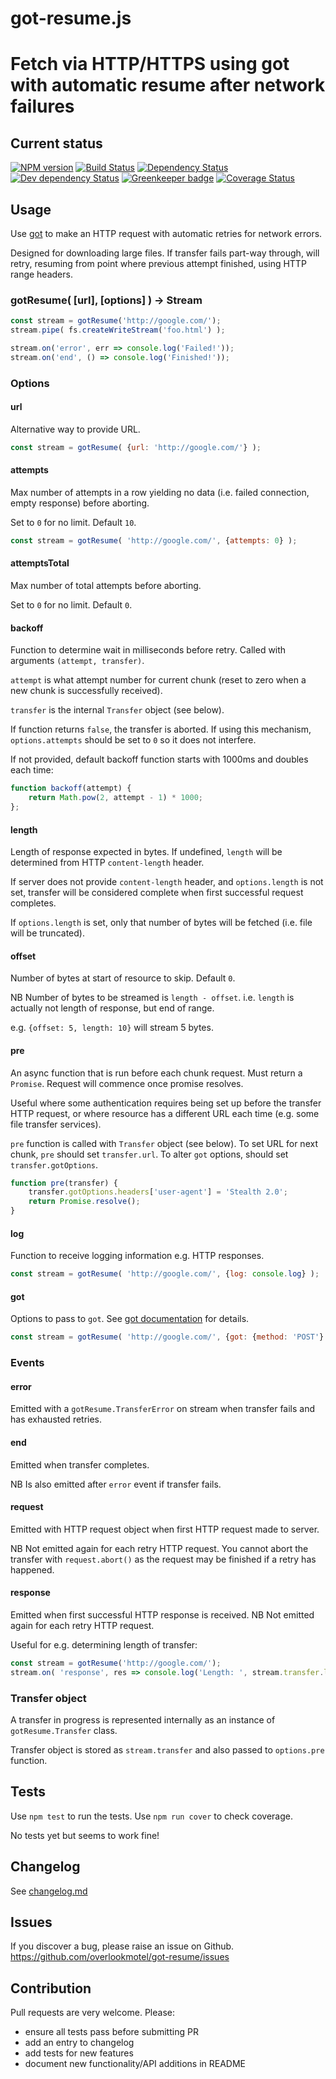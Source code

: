 # got-resume.js

# Fetch via HTTP/HTTPS using got with automatic resume after network failures

## Current status

[![NPM version](https://img.shields.io/npm/v/got-resume.svg)](https://www.npmjs.com/package/got-resume)
[![Build Status](https://img.shields.io/travis/overlookmotel/got-resume/master.svg)](http://travis-ci.org/overlookmotel/got-resume)
[![Dependency Status](https://img.shields.io/david/overlookmotel/got-resume.svg)](https://david-dm.org/overlookmotel/got-resume)
[![Dev dependency Status](https://img.shields.io/david/dev/overlookmotel/got-resume.svg)](https://david-dm.org/overlookmotel/got-resume)
[![Greenkeeper badge](https://badges.greenkeeper.io/overlookmotel/got-resume.svg)](https://greenkeeper.io/)
[![Coverage Status](https://img.shields.io/coveralls/overlookmotel/got-resume/master.svg)](https://coveralls.io/r/overlookmotel/got-resume)

## Usage

Use [got](https://www.npmjs.com/package/got) to make an HTTP request with automatic retries for network errors.

Designed for downloading large files. If transfer fails part-way through, will retry, resuming from point where previous attempt finished, using HTTP range headers.

### gotResume( [url], [options] ) -> Stream

```js
const stream = gotResume('http://google.com/');
stream.pipe( fs.createWriteStream('foo.html') );

stream.on('error', err => console.log('Failed!'));
stream.on('end', () => console.log('Finished!'));
```

### Options

#### url

Alternative way to provide URL.

```js
const stream = gotResume( {url: 'http://google.com/'} );
```

#### attempts

Max number of attempts in a row yielding no data (i.e. failed connection, empty response) before aborting.

Set to `0` for no limit. Default `10`.

```js
const stream = gotResume( 'http://google.com/', {attempts: 0} );
```

#### attemptsTotal

Max number of total attempts before aborting.

Set to `0` for no limit. Default `0`.

#### backoff

Function to determine wait in milliseconds before retry. Called with arguments `(attempt, transfer)`.

`attempt` is what attempt number for current chunk (reset to zero when a new chunk is successfully received).

`transfer` is the internal `Transfer` object (see below).

If function returns `false`, the transfer is aborted. If using this mechanism, `options.attempts` should be set to `0` so it does not interfere.

If not provided, default backoff function starts with 1000ms and doubles each time:

```js
function backoff(attempt) {
	return Math.pow(2, attempt - 1) * 1000;
};
```

#### length

Length of response expected in bytes. If undefined, `length` will be determined from HTTP `content-length` header.

If server does not provide `content-length` header, and `options.length` is not set, transfer will be considered complete when first successful request completes.

If `options.length` is set, only that number of bytes will be fetched (i.e. file will be truncated).

#### offset

Number of bytes at start of resource to skip. Default `0`.

NB Number of bytes to be streamed is `length - offset`. i.e. `length` is actually not length of response, but end of range.

e.g. `{offset: 5, length: 10}` will stream 5 bytes.

#### pre

An async function that is run before each chunk request. Must return a `Promise`. Request will commence once promise resolves.

Useful where some authentication requires being set up before the transfer HTTP request, or where resource has a different URL each time (e.g. some file transfer services).

`pre` function is called with `Transfer` object (see below). To set URL for next chunk, `pre` should set `transfer.url`. To alter `got` options, should set `transfer.gotOptions`.

```js
function pre(transfer) {
	transfer.gotOptions.headers['user-agent'] = 'Stealth 2.0';
	return Promise.resolve();
}
```

#### log

Function to receive logging information e.g. HTTP responses.

```js
const stream = gotResume( 'http://google.com/', {log: console.log} );
```

#### got

Options to pass to `got`. See [got documentation](https://www.npmjs.com/package/got) for details.

```js
const stream = gotResume( 'http://google.com/', {got: {method: 'POST'} } );
```

### Events

#### error

Emitted with a `gotResume.TransferError` on stream when transfer fails and has exhausted retries.

#### end

Emitted when transfer completes.

NB Is also emitted after `error` event if transfer fails.

#### request

Emitted with HTTP request object when first HTTP request made to server.

NB Not emitted again for each retry HTTP request. You cannot abort the transfer with `request.abort()` as the request may be finished if a retry has happened.

#### response

Emitted when first successful HTTP response is received. NB Not emitted again for each retry HTTP request.

Useful for e.g. determining length of transfer:

```js
const stream = gotResume('http://google.com/');
stream.on( 'response', res => console.log('Length: ', stream.transfer.length) );
```

### Transfer object

A transfer in progress is represented internally as an instance of `gotResume.Transfer` class.

Transfer object is stored as `stream.transfer` and also passed to `options.pre` function.

## Tests

Use `npm test` to run the tests. Use `npm run cover` to check coverage.

No tests yet but seems to work fine!

## Changelog

See [changelog.md](https://github.com/overlookmotel/got-resume/blob/master/changelog.md)

## Issues

If you discover a bug, please raise an issue on Github. https://github.com/overlookmotel/got-resume/issues

## Contribution

Pull requests are very welcome. Please:

* ensure all tests pass before submitting PR
* add an entry to changelog
* add tests for new features
* document new functionality/API additions in README
